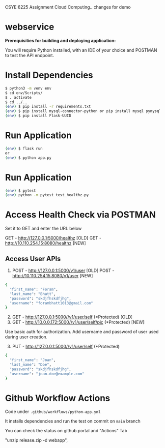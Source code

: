 CSYE 6225 Assignment Cloud Computing..
changes for demo 
# webservice 
<b> Prerequisities for building and deploying application: </b>

You will require Python installed, with an IDE of your choice and POSTMAN to test the API endpoint.
# Install Dependencies

```bash
$ python3 -m venv env
$ cd env/Scripts/
$ . activate
$ cd ../..
(env) $ pip install -r requirements.txt
(env) $ pip install mysql-connector-python or pip install mysql pymysql
(env) $ pip install Flask-UUID
```

# Run Application

```bash
(env) $ flask run
or
(env) $ python app.py
```

# Run Application

```bash
(env) $ pytest
(env) python -m pytest test_healthz.py
```

# Access Health Check via POSTMAN

Set it to GET and enter the URL below

GET - http://127.0.0.1:5000/healthz [OLD]
GET - http://10.110.254.15:8080/healthz [NEW]

## Access User APIs

1. POST - http://127.0.0.1:5000/v1/user [OLD]
   POST - http://10.110.254.15:8080/v1/user [NEW]

```bash
{
  "first_name": "Foram",
  "last_name": "Bhatt",
  "password": "skdjfhskdfjhg",
  "username": "forambhatt1013@gmail.com"
}
```

2. GET - http://127.0.0.1:5000//v1/user/self (*Protected) [OLD]
2. GET - http://10.0.0.172:5000//v1/user/self/pic (*Protected) [NEW]


Use basic auth for authorization. Add username and password of user used during user creation.

3. PUT - http://127.0.0.1:5000//v1/user/self (*Protected)

```bash
{
  "first_name": "Joan",
  "last_name": "Doe",
  "password": "skdjfhskdfjhg",
  "username": "joan.doe@example.com"
}
```

# Github Workflow Actions

Code under `.github/workflows/python-app.yml`

It installs dependencies and run the test on commit on `main` branch

You can check the status on github portal and "Actions" Tab


"unzip release.zip -d webapp",

